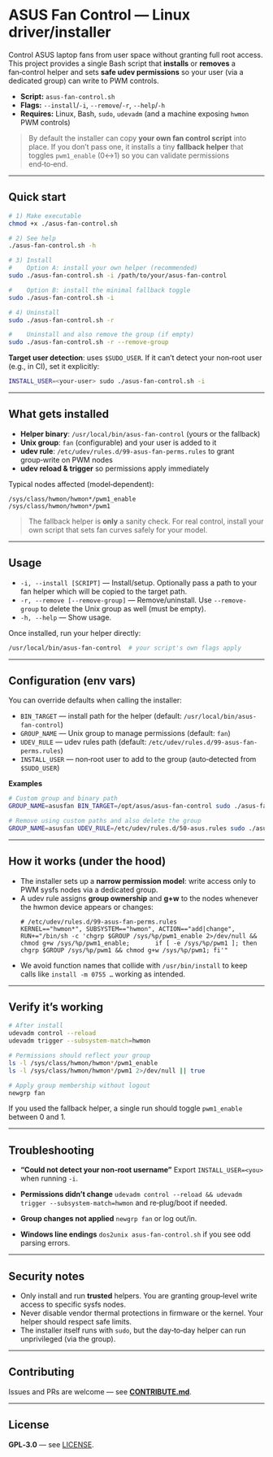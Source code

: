 # ASUS Fan Control — Linux driver/installer

Control ASUS laptop fans from user space without granting full root access.
This project provides a single Bash script that **installs** or **removes** a fan‑control helper and sets **safe udev permissions** so your user (via a dedicated group) can write to PWM controls.

- **Script:** `asus-fan-control.sh`
- **Flags:** `--install`/`-i`, `--remove`/`-r`, `--help`/`-h`
- **Requires:** Linux, Bash, `sudo`, `udevadm` (and a machine exposing `hwmon` PWM controls)

> By default the installer can copy **your own fan control script** into place. If you don’t pass one, it installs a tiny
> **fallback helper** that toggles `pwm1_enable` (0↔1) so you can validate permissions end‑to‑end.

---

## Quick start

```bash
# 1) Make executable
chmod +x ./asus-fan-control.sh

# 2) See help
./asus-fan-control.sh -h

# 3) Install
#    Option A: install your own helper (recommended)
sudo ./asus-fan-control.sh -i /path/to/your/asus-fan-control

#    Option B: install the minimal fallback toggle
sudo ./asus-fan-control.sh -i

# 4) Uninstall
sudo ./asus-fan-control.sh -r

#    Uninstall and also remove the group (if empty)
sudo ./asus-fan-control.sh -r --remove-group
```

**Target user detection**: uses `$SUDO_USER`. If it can’t detect your non‑root user (e.g., in CI), set it explicitly:

```bash
INSTALL_USER=<your-user> sudo ./asus-fan-control.sh -i
```

---

## What gets installed

- **Helper binary**: `/usr/local/bin/asus-fan-control` (yours or the fallback)
- **Unix group**: `fan` (configurable) and your user is added to it
- **udev rule**: `/etc/udev/rules.d/99-asus-fan-perms.rules` to grant group‑write on PWM nodes
- **udev reload & trigger** so permissions apply immediately

Typical nodes affected (model‑dependent):

```
/sys/class/hwmon/hwmon*/pwm1_enable
/sys/class/hwmon/hwmon*/pwm1
```

> The fallback helper is **only** a sanity check. For real control, install your own script that sets fan curves safely for your model.

---

## Usage

- `-i, --install [SCRIPT]` — Install/setup. Optionally pass a path to your fan helper which will be copied to the target path.
- `-r, --remove [--remove-group]` — Remove/uninstall. Use `--remove-group` to delete the Unix group as well (must be empty).
- `-h, --help` — Show usage.

Once installed, run your helper directly:

```bash
/usr/local/bin/asus-fan-control  # your script's own flags apply
```

---

## Configuration (env vars)

You can override defaults when calling the installer:

- `BIN_TARGET` — install path for the helper (default: `/usr/local/bin/asus-fan-control`)
- `GROUP_NAME` — Unix group to manage permissions (default: `fan`)
- `UDEV_RULE` — udev rules path (default: `/etc/udev/rules.d/99-asus-fan-perms.rules`)
- `INSTALL_USER` — non‑root user to add to the group (auto‑detected from `$SUDO_USER`)

**Examples**

```bash
# Custom group and binary path
GROUP_NAME=asusfan BIN_TARGET=/opt/asus/asus-fan-control sudo ./asus-fan-control.sh -i /path/to/your/script

# Remove using custom paths and also delete the group
GROUP_NAME=asusfan UDEV_RULE=/etc/udev/rules.d/50-asus.rules sudo ./asus-fan-control.sh -r --remove-group
```

---

## How it works (under the hood)

- The installer sets up a **narrow permission model**: write access only to PWM sysfs nodes via a dedicated group.
- A udev rule assigns **group ownership** and **g+w** to the nodes whenever the hwmon device appears or changes:
  ```udev
  # /etc/udev/rules.d/99-asus-fan-perms.rules
  KERNEL=="hwmon*", SUBSYSTEM=="hwmon", ACTION=="add|change",     RUN+="/bin/sh -c 'chgrp $GROUP /sys/%p/pwm1_enable 2>/dev/null && chmod g+w /sys/%p/pwm1_enable;       if [ -e /sys/%p/pwm1 ]; then chgrp $GROUP /sys/%p/pwm1 && chmod g+w /sys/%p/pwm1; fi'"
  ```
- We avoid function names that collide with `/usr/bin/install` to keep calls like `install -m 0755 …` working as intended.

---

## Verify it’s working

```bash
# After install
udevadm control --reload
udevadm trigger --subsystem-match=hwmon

# Permissions should reflect your group
ls -l /sys/class/hwmon/hwmon*/pwm1_enable
ls -l /sys/class/hwmon/hwmon*/pwm1 2>/dev/null || true

# Apply group membership without logout
newgrp fan
```

If you used the fallback helper, a single run should toggle `pwm1_enable` between 0 and 1.

---

## Troubleshooting

- **“Could not detect your non‑root username”**
  Export `INSTALL_USER=<you>` when running `-i`.

- **Permissions didn’t change**
  `udevadm control --reload && udevadm trigger --subsystem-match=hwmon` and re‑plug/boot if needed.

- **Group changes not applied**
  `newgrp fan` or log out/in.

- **Windows line endings**
  `dos2unix asus-fan-control.sh` if you see odd parsing errors.

---

## Security notes

- Only install and run **trusted** helpers. You are granting group‑level write access to specific sysfs nodes.
- Never disable vendor thermal protections in firmware or the kernel. Your helper should respect safe limits.
- The installer itself runs with `sudo`, but the day‑to‑day helper can run unprivileged (via the group).

---

## Contributing

Issues and PRs are welcome — see **[CONTRIBUTE.md](./CONTRIBUTE.md)**.

---

## License

**GPL‑3.0** — see [LICENSE](./LICENSE).
